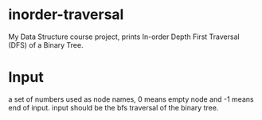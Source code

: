 # inorder-traversal
My Data Structure course project, prints In-order Depth First Traversal (DFS) of a Binary Tree.
# Input
a set of numbers used as node names, 0 means empty node and -1 means end of input. input should be the bfs traversal of the binary tree.
